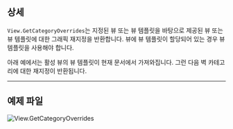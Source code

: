 ## 상세
`View.GetCategoryOverrides`는 지정된 뷰 또는 뷰 템플릿을 바탕으로 제공된 뷰 또는 뷰 템플릿에 대한 그래픽 재지정을 반환합니다. 뷰에 뷰 템플릿이 할당되어 있는 경우 뷰 템플릿을 사용해야 합니다.

아래 예에서는 활성 뷰의 뷰 템플릿이 현재 문서에서 가져와집니다. 그런 다음 벽 카테고리에 대한 재지정이 반환됩니다.
___
## 예제 파일

![View.GetCategoryOverrides](./Revit.Elements.Views.View.GetCategoryOverrides_img.jpg)
